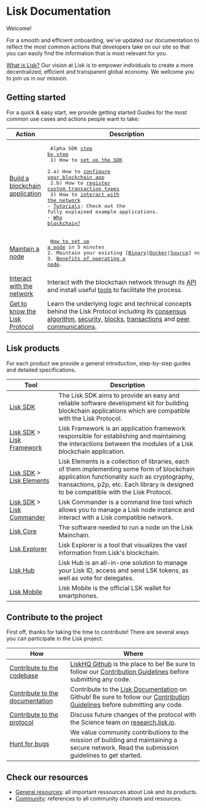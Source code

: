 # Lisk Documentation

Welcome!

For a smooth and efficient onboarding, we’ve updated our documentation to reflect the most common actions that developers take on our site so that you can easily find the information that is most relevant for you.

[What is Lisk?](https://lisk.io/documentation/lisk-protocol) Our vision at Lisk is to empower individuals to create a more decentralized, efficient and transparent global economy. We welcome you to join us in our mission.

## Getting started

For a quick & easy start, we provide getting started Guides for the most common use cases and actions people want to take:

Action                                                            | Description                                                                                                               
 ---------------------------------------------------------------- | ------------------------------------------------------------------------------------------------------------------------------------------------------------------ 
[Build a blockchain application](build-blockchain-app.md)         | <PRE> Alpha SDK [step by step](build-blockchain-app.md#how-to-build-a-blockchain-application-with-the-lisk-sdk)<br>  1) How to [set up the SDK](build-blockchain-app.md#1-setup-the-sdk)<br>  2.a) How to [configure your blockchain app](build-blockchain-app.md#2-configure-and-customize-the-application)<br>  2.b) How to [register custom transaction types](build-blockchain-app.md#2b-register-custom-transaction-types)<br>  3) How to [interact with the network](build-blockchain-app.md#3-interact-with-the-network)<br>- [Tutorials](tutorials.md): Check out the fully explained example applications. <br>- [Why blockchain?](https://lisk.io/academy/blockchain-basics/use-cases)</PRE>
[Maintain a node](maintain-node.md)                               | <PRE> [How to set up a node](maintain-node.md#how-to-set-up-a-node) in 5 minutes<br>2. Maintain your existing \[[Binary](../lisk-core/administration/binary.md)&#124;[Docker](../lisk-core/administration/docker.md)&#124;[Source](../lisk-core/administration/source.md)\] node<br>3. [Benefits of operating a node](maintain-node.md#why-to-set-up-a-node).</PRE>
[Interact with the network](interact-with-network.md)             | Interact with the blockchain network through its [API](https://lisk.io/documentation/lisk-core/api) and install useful [tools](interact-with-network.md#a-use-the-command-line) to facilitate the process.
[Get to know the Lisk Protocol](../lisk-protocol/introduction.md) | Learn the underlying logic and technical concepts behind the Lisk Protocol including its [consensus algorithm](../lisk-protocol/consensus.md), [security](../lisk-protocol/security.md), [blocks](../lisk-protocol/blocks.md), [transactions](../lisk-protocol/transactions.md) and [peer communications](../lisk-protocol/p2p-communication.md).

## Lisk products

For each product we provide a general introduction, step-by-step guides and detailed specifications.

Tool                                                         | Description
------------------------------------------------------------ | --------------------------------------------------
[Lisk SDK](../lisk-sdk/introduction.md)                      |  The Lisk SDK aims to provide an easy and reliable software development kit for building blockchain applications which are compatible with the Lisk Protocol.
[Lisk SDK](../lisk-sdk/introduction.md) > [Lisk Framework](../lisk-sdk/lisk-framework/introduction.md) | Lisk Framework is an application framework responsible for establishing and maintaining the interactions between the modules of a Lisk blockchain application.
[Lisk SDK](../lisk-sdk/introduction.md) > [Lisk Elements](../lisk-sdk/lisk-elements/introduction.md)   | Lisk Elements is a collection of libraries, each of them implementing some form of blockchain application functionality such as cryptography, transactions, p2p, etc. Each library is designed to be compatible with the Lisk Protocol.
[Lisk SDK](../lisk-sdk/introduction.md) > [Lisk Commander](../lisk-sdk/lisk-commander/introduction.md) | Lisk Commander is a command line tool which allows you to manage a Lisk node instance and interact with a Lisk compatible network.
[Lisk Core](../lisk-core/introduction.md)                    | The software needed to run a node on the Lisk Mainchain.
[Lisk Explorer](https://explorer.lisk.io/)            | Lisk Explorer is a tool that visualizes the vast information from Lisk's blockchain.
[Lisk Hub](https://lisk.io/hub)                      | Lisk Hub is an all-in-one solution to manage your Lisk ID, access and send LSK tokens, as well as vote for delegates.
[Lisk Mobile](https://lisk.io/hub)                | Lisk Mobile is the official LSK wallet for smartphones.

## Contribute to the project

First off, thanks for taking the time to contribute!
There are several ways you can participate in the Lisk project:

 How                                                                                   | Where
-------------------------------------------------------------------------------------  | -------------------------------------------------------------------------------------------------------------------
[Contribute to the codebase](https://github.com/LiskHQ/lisk-sdk)                       | [LiskHQ Github](https://github.com/LiskHQ) is the place to be! Be sure to follow our [Contribution Guidelines](https://github.com/LiskHQ/lisk-sdk/blob/development/docs/CONTRIBUTING.md) before submitting any code.
[Contribute to the documentation](https://github.com/LiskHQ/lisk-docs/)                | Contribute to the [Lisk Documentation](https://github.com/LiskHQ/lisk-docs/) on Github! Be sure to follow our [Contribution Guidelines](https://github.com/LiskHQ/lisk-docs/blob/master/CONTRIBUTING.md) before submitting any code.
[Contribute to the protocol](https://research.lisk.io/)                                | Discuss future changes of the protocol with the Science team on [research.lisk.io](https://research.lisk.io/).
[Hunt for bugs](https://blog.lisk.io/announcing-lisk-bug-bounty-program-5895bdd46ed4)  | We value community contributions to the mission of building and maintaining a secure network. Read the submission guidelines to get started.

## Check our resources

- [General resources](resources.md#resources): all important ressources about Lisk and its products.
- [Community](resources.md#community): references to all community channels and resources.
